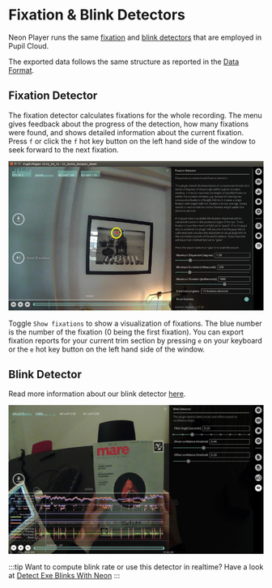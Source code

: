 # Fixation & Blink Detectors
<!-- TODO: Add new visuals -->
Neon Player runs the same [fixation](./../../data-collection/data-streams/#fixations) and [blink detectors](./../../data-collection/data-streams/#blinks) that are employed in Pupil Cloud. 

The exported data follows the same structure as reported in the [Data Format](./../../data-collection/data-format/).

## Fixation Detector
The fixation detector calculates fixations for the whole recording. The menu gives feedback about the progress of the detection, how many fixations were found, and shows detailed information about the current fixation. Press `f` or click the `f` hot key button on the left hand side of the window to seek forward to the next fixation.

![Fixations](./pg-fixation.jpg)

Toggle `Show fixations` to show a visualization of fixations. The blue number is the number of the fixation (0 being the first fixation). You can export fixation reports for your current trim section by pressing `e` on your keyboard or the `e` hot key button on the left hand side of the window.


## Blink Detector
Read more information about our blink detector [here](./../../data-collection/data-streams/#blinks).

![Blinks](./pp-blinks.jpg)

:::tip
Want to compute blink rate or use this detector in realtime? Have a look at [Detect Exe Blinks With Neon](./../../../alpha-lab/blink-detection/#detecting-eye-blinks-using-pupil-labs-blink-detection-pipeline)
:::
